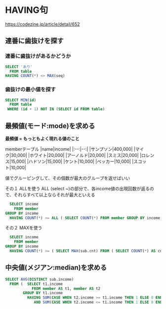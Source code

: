 # HAVING句

https://codezine.jp/article/detail/652


## 連番に歯抜けを探す

### 連番に歯抜けがあるかどうか

```sql
SELECT 'あり'
  FROM table
HAVING COUNT(*) <> MAX(seq)
```


### 歯抜けの最小値を探す

```sql
SELECT MIN(id)
  FROM table
 WHERE (id + 1) NOT IN (SELECT id FROM table)
```




## 最頻値(モード:mode)を求める

**最頻値 = もっともよく現れる値のこと**

memberテーブル
|name|income|
|:--:|--:|
|サンプソン|400,000|
|マイク|30,000|
|ホワイト|20,000|
|アーノルド|20,000|
|スミス|20,000|
|ロレンス|15,000|
|ハドソン|15,000|
|ケント|10,000|
|ベッカー|10,000|
|スコット|10,000|


値でグルーピングして、その個数が最大のグループを返せばいい

その１ ALLを使う
ALL (select ~)の部分で、各income値の出現回数が返るので、それらすべて以上ならそれが最大といえる
```sql
  SELECT income
    FROM member
GROUP BY income
  HAVING COUNT(*) >= ALL ( SELECT COUNT(*) FROM member GROUP BY income )
```

その２ MAXを使う
```sql
  SELECT income
    FROM member
GROUP BY income
  HAVING COUNT(*) >= ( SELECT MAX(sub.cnt) FROM ( SELECT COUNT(*) AS cnt FROM member GROUP BY income ) AS sub )
```


## 中央値(メジアン:median)を求める

```sql
SELECT AVG(DISTINCT sub.income)
  FROM (  SELECT t1.income
            FROM member AS t1, member AS t2
        GROUP BY t1.income
          HAVING SUM(CASE WHEN t2.income >= t1.income THEN 1 ELSE 0 END) >= COUNT(*) / 2
             AND SUM(CASE WHEN t2.income <= t1.income THEN 1 ELSE 0 END) >= COUNT(*) / 2) AS sub
```



